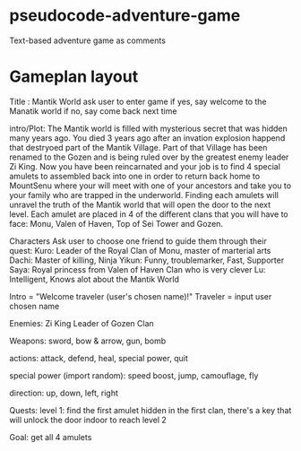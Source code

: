 # pseudocode-adventure-game
Text-based adventure game as comments

# Gameplan layout
Title : Mantik World
ask user to enter game
if yes, say welcome to the Manatik world
if no, say come back next time

intro/Plot: The Mantik world is filled with mysterious secret that was hidden many years ago. You died 3 years ago after an invation explosion happend that destryoed part of the Mantik Village. Part of that Village has been renamed to the Gozen and is being ruled over by the greatest enemy leader Zi King. Now you have been reincarnated and your job is to find 4 special amulets to assembled back into one in order to return back home to MountSenu where your will meet with one of your ancestors and take you to your family who are trapped in the underworld. Finding each amulets will unravel the truth of the Mantik world that will open the door to the next level. Each amulet are placed in 4 of the different clans that you will have to face: Monu, Valen of Haven, Top of Sei Tower and Gozen. 


Characters
Ask user to choose one friend to guide them through their quest: 
Kuro: Leader of the Royal Clan of Monu, master of marterial arts 
Dachi: Master of killing, Ninja
Yikun: Funny, troublemarker, Fast, Supporter
Saya: Royal princess from Valen of Haven Clan who is very clever 
Lu: Intelligent, Knows alot about the Mantik World
       
 
Intro = "Welcome traveler (user's chosen name)!"
Traveler = input user chosen name

Enemies: Zi King Leader of Gozen Clan

Weapons: sword, bow & arrow, gun, bomb

actions: attack, defend, heal, special power, quit

special power (import random): speed boost, jump, camouflage, fly

direction: up, down, left, right

Quests:  level 1: find the first amulet hidden in the first clan, there's a key that will unlock the door indoor to reach level 2

Goal: get all 4 amulets
